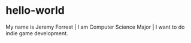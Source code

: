 # hello-world
My name is Jeremy Forrest |
I am Computer Science Major |
I want to do indie game development.
